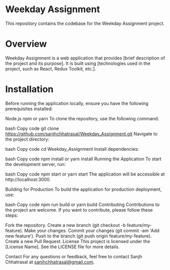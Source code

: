 
# Weekday Assignment
This repository contains the codebase for the Weekday Assignment project.

# Overview
Weekday Assignment is a web application that provides [brief description of the project and its purpose]. It is built using [technologies used in the project, such as React, Redux Toolkit, etc.].

# Installation
Before running the application locally, ensure you have the following prerequisites installed:

Node.js
npm or yarn
To clone the repository, use the following command:

bash
Copy code
git clone https://github.com/sanjhchhatrasal/Weekday_Assignment.git
Navigate to the project directory:

bash
Copy code
cd Weekday_Assignment
Install dependencies:

bash
Copy code
npm install
 or
yarn install
Running the Application
To start the development server, run:

bash
Copy code
npm start
 or
yarn start
The application will be accessible at http://localhost:3000.

Building for Production
To build the application for production deployment, use:

bash
Copy code
npm run build
 or
yarn build
Contributing
Contributions to the project are welcome. If you want to contribute, please follow these steps:

Fork the repository.
Create a new branch (git checkout -b feature/my-feature).
Make your changes.
Commit your changes (git commit -am 'Add new feature').
Push to the branch (git push origin feature/my-feature).
Create a new Pull Request.
License
This project is licensed under the [License Name]. See the LICENSE file for more details.

Contact
For any questions or feedback, feel free to contact Sanjh Chhatrasal at sanjhchhatrasal@gmail.com.


